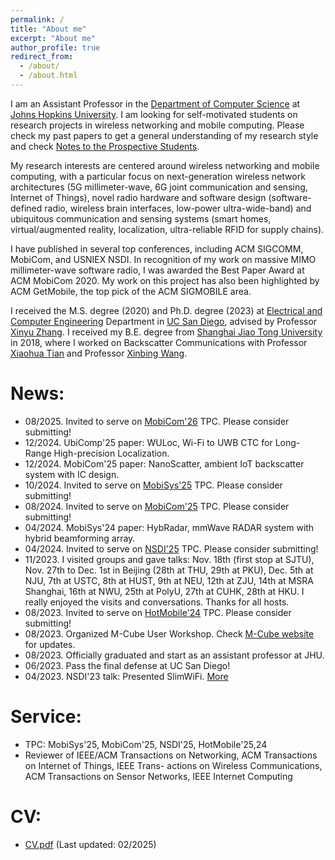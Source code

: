 ```yaml
---
permalink: /
title: "About me"
excerpt: "About me"
author_profile: true
redirect_from: 
  - /about/
  - /about.html
---
```

<style>
red { color: red }
yellow { color: yellow }
</style>


I am an Assistant Professor in the [Department of Computer Science](https://www.cs.jhu.edu/) at [Johns Hopkins University](https://www.jhu.edu/). I am looking for self-motivated students on research projects in wireless networking and mobile computing. Please check my past papers to get a general understanding of my research style and check [Notes to the Prospective Students](https://renjiezhao.github.io/notes_to_students). 

My research interests are centered around wireless networking and mobile computing, with a particular focus on next-generation wireless network architectures (5G millimeter-wave, 6G joint communication and sensing, Internet of Things), novel radio hardware and software design (software-defined radio, wireless brain interfaces, low-power ultra-wide-band) and ubiquitous communication and sensing systems (smart homes, virtual/augmented reality, localization, ultra-reliable RFID for supply chains).

I have published in several top conferences, including ACM SIGCOMM, MobiCom, and USNIEX NSDI. In recognition of my work on massive MIMO millimeter-wave software radio, I was awarded the Best Paper Award at ACM MobiCom 2020. My work on this project has also been highlighted by ACM GetMobile, the top pick of the ACM SIGMOBILE area.

I received the M.S. degree (2020) and Ph.D. degree (2023) at [Electrical and Computer Engineering](http://www.ece.ucsd.edu/) Department in [UC San Diego](https://ucsd.edu), advised by Professor [Xinyu Zhang](http://xyzhang.ucsd.edu).
I received my B.E. degree from [Shanghai Jiao Tong University](http://en.sjtu.edu.cn/) in 2018, where I worked on Backscatter Communications with Professor [Xiaohua Tian](http://iiot.sjtu.edu.cn/xtian/) and Professor [Xinbing Wang](http://www.cs.sjtu.edu.cn/~wang-xb/). 


# News:  
* 08/2025. Invited to serve on [MobiCom'26](https://www.sigmobile.org/mobisys/2025/) TPC. Please consider submitting!
* 12/2024. UbiComp'25 paper: WULoc, Wi-Fi to UWB CTC for Long-Range High-precision Localization.
* 12/2024. MobiCom'25 paper: NanoScatter, ambient IoT backscatter system with IC design.
* 10/2024. Invited to serve on [MobiSys'25](https://www.sigmobile.org/mobisys/2025/) TPC. Please consider submitting!
* 08/2024. Invited to serve on [MobiCom'25](https://www.sigmobile.org/mobicom/2025/index.html) TPC. Please consider submitting!
* 04/2024. MobiSys'24 paper: HybRadar, mmWave RADAR system with hybrid beamforming array.
* 04/2024. Invited to serve on [NSDI'25](https://www.usenix.org/conference/nsdi25) TPC. Please consider submitting!
* 11/2023. I visited groups and gave talks: Nov. 18th (first stop at SJTU), Nov. 27th to Dec. 1st in Beijing (28th at THU, 29th at PKU), Dec. 5th at NJU, 7th at USTC, 8th at HUST, 9th at NEU, 12th at ZJU, 14th at MSRA Shanghai, 16th at NWU, 25th at PolyU, 27th at CUHK, 28th at HKU. I really enjoyed the visits and conversations. Thanks for all hosts.
* 08/2023. Invited to serve on [HotMobile'24](http://www.hotmobile.org/2024/) TPC. Please consider submitting!
* 08/2023. Organized M-Cube User Workshop. Check [M-Cube website](http://m3.ucsd.edu/sdr/) for updates.
* 08/2023. Officially graduated and start as an assistant professor at JHU.
* 06/2023. Pass the final defense at UC San Diego!
* 04/2023. NSDI'23 talk: Presented SlimWiFi.
[More](https://renjiezhao.github.io/news_archive)

# Service:
* TPC: MobiSys'25, MobiCom'25, NSDI'25, HotMobile'25,24
* Reviewer of IEEE/ACM Transactions on Networking, ACM Transactions on Internet of Things, IEEE Trans-
actions on Wireless Communications, ACM Transactions on Sensor Networks, IEEE Internet Computing


# CV:  
* [CV.pdf](https://renjiezhao.github.io/files/CV.pdf) (Last updated: 02/2025)
